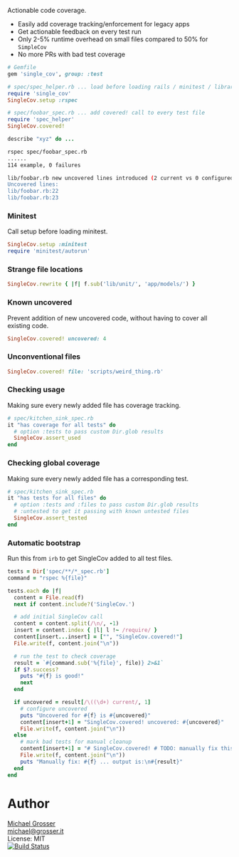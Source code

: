 Actionable code coverage.

 - Easily add coverage tracking/enforcement for legacy apps
 - Get actionable feedback on every test run
 - Only 2-5% runtime overhead on small files compared to 50% for `SimpleCov`
 - No more PRs with bad test coverage

```Ruby
# Gemfile
gem 'single_cov', group: :test

# spec/spec_helper.rb ... load before loading rails / minitest / libraries
require 'single_cov'
SingleCov.setup :rspec

# spec/foobar_spec.rb ... add covered! call to every test file
require 'spec_helper'
SingleCov.covered!

describe "xyz" do ...
```

```Bash
rspec spec/foobar_spec.rb
......
114 example, 0 failures

lib/foobar.rb new uncovered lines introduced (2 current vs 0 configured)",
Uncovered lines:
lib/foobar.rb:22
lib/foobar.rb:23
```

### Minitest

Call setup before loading minitest.

```Ruby
SingleCov.setup :minitest
require 'minitest/autorun'
```

### Strange file locations

```Ruby
SingleCov.rewrite { |f| f.sub('lib/unit/', 'app/models/') }
```

### Known uncovered

Prevent addition of new uncovered code, without having to cover all existing code.

```Ruby
SingleCov.covered! uncovered: 4
```

### Unconventional files

```Ruby
SingleCov.covered! file: 'scripts/weird_thing.rb'
```

### Checking usage

Making sure every newly added file has coverage tracking.

```Ruby
# spec/kitchen_sink_spec.rb
it "has coverage for all tests" do
  # option :tests to pass custom Dir.glob results
  SingleCov.assert_used
end
```

### Checking global coverage

Making sure every newly added file has a corresponding test.

```Ruby
# spec/kitchen_sink_spec.rb
it "has tests for all files" do
  # option :tests and :files to pass custom Dir.glob results
  # :untested to get it passing with known untested files
  SingleCov.assert_tested
end
```

### Automatic bootstrap

Run this from `irb` to get SingleCov added to all test files.

```Ruby
tests = Dir['spec/**/*_spec.rb']
command = "rspec %{file}"

tests.each do |f|
  content = File.read(f)
  next if content.include?('SingleCov.')

  # add initial SingleCov call
  content = content.split(/\n/, -1)
  insert = content.index { |l| l !~ /require/ }
  content[insert...insert] = ["", "SingleCov.covered!"]
  File.write(f, content.join("\n"))

  # run the test to check coverage
  result = `#{command.sub('%{file}', file)} 2>&1`
  if $?.success?
    puts "#{f} is good!"
    next
  end

  if uncovered = result[/\((\d+) current/, 1]
    # configure uncovered
    puts "Uncovered for #{f} is #{uncovered}"
    content[insert+1] = "SingleCov.covered! uncovered: #{uncovered}"
    File.write(f, content.join("\n"))
  else
    # mark bad tests for manual cleanup
    content[insert+1] = "# SingleCov.covered! # TODO: manually fix this"
    File.write(f, content.join("\n"))
    puts "Manually fix: #{f} ... output is:\n#{result}"
  end
end
```

Author
======
[Michael Grosser](http://grosser.it)<br/>
michael@grosser.it<br/>
License: MIT<br/>
[![Build Status](https://travis-ci.org/grosser/single_cov.png)](https://travis-ci.org/grosser/single_cov)
